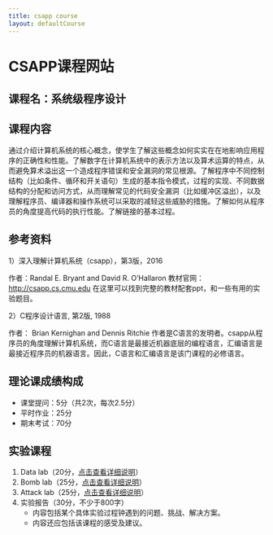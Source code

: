 ```yaml
---
title: csapp course
layout: defaultCourse
---
```


# CSAPP课程网站

## 课程名：系统级程序设计
## 课程内容
通过介绍计算机系统的核心概念，使学生了解这些概念如何实实在在地影响应用程序的正确性和性能。了解数字在计算机系统中的表示方法以及算术运算的特点，从而避免算术溢出这一个造成程序错误和安全漏洞的常见根源。了解程序中不同控制结构（比如条件、循环和开关语句）生成的基本指令模式，过程的实现、不同数据结构的分配和访问方式，从而理解常见的代码安全漏洞（比如缓冲区溢出），以及理解程序员、编译器和操作系统可以采取的减轻这些威胁的措施。了解如何从程序员的角度提高代码的执行性能。了解链接的基本过程。
## 参考资料
1）深入理解计算机系统（csapp），第3版，2016

作者：Randal E. Bryant and David R. O’Hallaron
教材官网：http://csapp.cs.cmu.edu
在这里可以找到完整的教材配套ppt，和一些有用的实验题目。

2）C程序设计语言, 第2版, 1988

作者： Brian Kernighan and Dennis Ritchie
作者是C语言的发明者。csapp从程序员的角度理解计算机系统，而C语言是最接近机器底层的编程语言，汇编语言是最接近程序员的机器语言。因此，C语言和汇编语言是该门课程的必修语言。

## 理论课成绩构成
- 课堂提问：5分（共2次，每次2.5分）
- 平时作业：25分
- 期末考试：70分
  
## 实验课程
1. Data lab（20分，<a href="DataLab.html">点击查看详细说明</a>）
2. Bomb lab（25分，<a href="BombLab.html">点击查看详细说明</a>）
3. Attack lab（25分，<a href="BufferLab.html">点击查看详细说明</a>）
4. 实验报告（30分，不少于800字）
   - 内容包括某个具体实验过程钟遇到的问题、挑战、解决方案。
   - 内容还应包括该课程的感受及建议。
